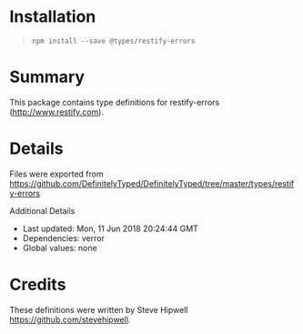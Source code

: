 # Installation
> `npm install --save @types/restify-errors`

# Summary
This package contains type definitions for restify-errors (http://www.restify.com).

# Details
Files were exported from https://github.com/DefinitelyTyped/DefinitelyTyped/tree/master/types/restify-errors

Additional Details
 * Last updated: Mon, 11 Jun 2018 20:24:44 GMT
 * Dependencies: verror
 * Global values: none

# Credits
These definitions were written by Steve Hipwell <https://github.com/stevehipwell>.
